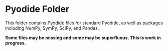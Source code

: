 # Pyodide Folder

This folder contains Pyodide files for standard Pyodide, as well as packages including NumPy, SymPy, SciPy, and Pandas.

**Some files may be missing and some may be superfluous. This is work in progress.** 

